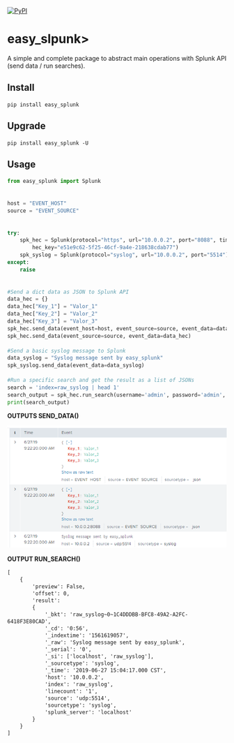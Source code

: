 [![PyPI](https://img.shields.io/pypi/v/easy_splunk.svg)](https://pypi.python.org/pypi/easy_splunk)

easy_slpunk>
============

A simple and complete package to abstract main operations with Splunk API (send data / run searches).


Install
-------

```
pip install easy_splunk
```


Upgrade
---------

```
pip install easy_splunk -U
```


Usage
----------

```python
from easy_splunk import Splunk


host = "EVENT_HOST"
source = "EVENT_SOURCE"


try:
    spk_hec = Splunk(protocol="https", url="10.0.0.2", port="8088", timeout=60
        hec_key="e51e9c62-5f25-46cf-9a4e-218638cdab77")
    spk_syslog = Splunk(protocol="syslog", url="10.0.0.2", port="5514")
except:
    raise


#Send a dict data as JSON to Splunk API
data_hec = {}
data_hec["Key_1"] = "Valor_1"
data_hec["Key_2"] = "Valor_2"
data_hec["Key_3"] = "Valor_3"
spk_hec.send_data(event_host=host, event_source=source, event_data=data_hec)
spk_hec.send_data(event_source=source, event_data=data_hec)

#Send a basic syslog message to Splunk
data_syslog = "Syslog message sent by easy_splunk"
spk_syslog.send_data(event_data=data_syslog)

#Run a specific search and get the result as a list of JSONs
search = 'index=raw_syslog | head 1'
search_output = spk_hec.run_search(username='admin', password='admin', search=search)
print(search_output)
```


**OUTPUTS SEND_DATA()**

![Splunk Search](/img/splunk.png)


**OUTPUT RUN_SEARCH()**

```
[
    {
        'preview': False, 
        'offset': 0, 
        'result': 
        {
            '_bkt': 'raw_syslog~0~1C4DDDBB-BFC8-49A2-A2FC-6418F3E80CAD', 
            '_cd': '0:56', 
            '_indextime': '1561619057', 
            '_raw': 'Syslog message sent by easy_splunk', 
            '_serial': '0', 
            '_si': ['localhost', 'raw_syslog'], 
            '_sourcetype': 'syslog', 
            '_time': '2019-06-27 15:04:17.000 CST', 
            'host': '10.0.0.2', 
            'index': 'raw_syslog', 
            'linecount': '1', 
            'source': 'udp:5514', 
            'sourcetype': 'syslog', 
            'splunk_server': 'localhost'
        }
    }
]
```
